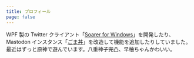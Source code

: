 ```yaml
---
title: プロフィール
page: false
---
```

WPF 製の Twitter クライアント「[Soarer for Windows](/softwares/soarer/)」を開発したり、Mastodon インスタンス「[ごま丼](https://don.gomasy.jp/about/more)」を改造して機能を追加したりしていました。  
最近はずっと原神で遊んでいます。八重神子完凸、早柚ちゃんかわいい。
